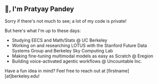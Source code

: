 <h2>🖖, I'm Pratyay Pandey</h2>
Sorry if there's not much to see; a lot of my code is private! 

But here's what I'm up to these days:
- Studying EECS and Math/Stats @ UC Berkeley
- Working on and researching LOTUS with the Stanford Future Data Systems Group and Berkeley Sky Computing Lab
- Making fine-tuning multimodal models as easy as Scratch @ Eregion
- Building voice-activated agentic workflows @ Uncountable Inc. 

Have a fun idea in mind? Feel free to reach out at [firstname][at]berkeley.edu!
